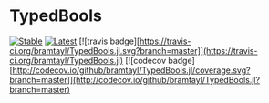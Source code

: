 # TypedBools

[![Stable](https://img.shields.io/badge/docs-stable-blue.svg)](https://bramtayl.github.io/TypedBools.jl/stable)
[![Latest](https://img.shields.io/badge/docs-latest-blue.svg)](https://bramtayl.github.io/TypedBools.jl/latest)
[![travis badge][https://travis-ci.org/bramtayl/TypedBools.jl.svg?branch=master]](https://travis-ci.org/bramtayl/TypedBools.jl)
[![codecov badge][http://codecov.io/github/bramtayl/TypedBools.jl/coverage.svg?branch=master]](http://codecov.io/github/bramtayl/TypedBools.jl?branch=master)

